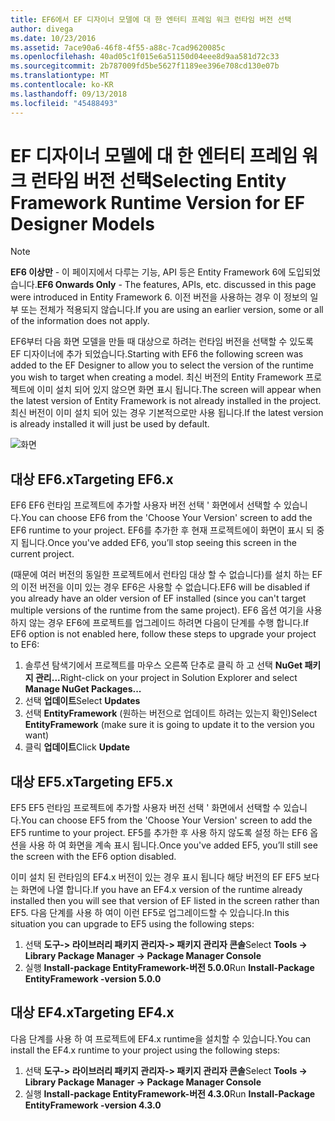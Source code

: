 ```yaml
---
title: EF6에서 EF 디자이너 모델에 대 한 엔터티 프레임 워크 런타임 버전 선택
author: divega
ms.date: 10/23/2016
ms.assetid: 7ace90a6-46f8-4f55-a88c-7cad9620085c
ms.openlocfilehash: 40ad05c1f015e6a51150d04eee8d9aa581d72c33
ms.sourcegitcommit: 2b787009fd5be5627f1189ee396e708cd130e07b
ms.translationtype: MT
ms.contentlocale: ko-KR
ms.lasthandoff: 09/13/2018
ms.locfileid: "45488493"
---
```

# <a name="selecting-entity-framework-runtime-version-for-ef-designer-models"></a><span data-ttu-id="2ddb6-102">EF 디자이너 모델에 대 한 엔터티 프레임 워크 런타임 버전 선택</span><span class="sxs-lookup"><span data-stu-id="2ddb6-102">Selecting Entity Framework Runtime Version for EF Designer Models</span></span>
> [!NOTE]
> <span data-ttu-id="2ddb6-103">**EF6 이상만** - 이 페이지에서 다루는 기능, API 등은 Entity Framework 6에 도입되었습니다.</span><span class="sxs-lookup"><span data-stu-id="2ddb6-103">**EF6 Onwards Only** - The features, APIs, etc. discussed in this page were introduced in Entity Framework 6.</span></span> <span data-ttu-id="2ddb6-104">이전 버전을 사용하는 경우 이 정보의 일부 또는 전체가 적용되지 않습니다.</span><span class="sxs-lookup"><span data-stu-id="2ddb6-104">If you are using an earlier version, some or all of the information does not apply.</span></span>

<span data-ttu-id="2ddb6-105">EF6부터 다음 화면 모델을 만들 때 대상으로 하려는 런타임 버전을 선택할 수 있도록 EF 디자이너에 추가 되었습니다.</span><span class="sxs-lookup"><span data-stu-id="2ddb6-105">Starting with EF6 the following screen was added to the EF Designer to allow you to select the version of the runtime you wish to target when creating a model.</span></span> <span data-ttu-id="2ddb6-106">최신 버전의 Entity Framework 프로젝트에 이미 설치 되어 있지 않으면 화면 표시 됩니다.</span><span class="sxs-lookup"><span data-stu-id="2ddb6-106">The screen will appear when the latest version of Entity Framework is not already installed in the project.</span></span> <span data-ttu-id="2ddb6-107">최신 버전이 이미 설치 되어 있는 경우 기본적으로만 사용 됩니다.</span><span class="sxs-lookup"><span data-stu-id="2ddb6-107">If the latest version is already installed it will just be used by default.</span></span>

![화면](~/ef6/media/screen.png)


## <a name="targeting-ef6x"></a><span data-ttu-id="2ddb6-109">대상 EF6.x</span><span class="sxs-lookup"><span data-stu-id="2ddb6-109">Targeting EF6.x</span></span>

<span data-ttu-id="2ddb6-110">EF6 EF6 런타임 프로젝트에 추가할 사용자 버전 선택 ' 화면에서 선택할 수 있습니다.</span><span class="sxs-lookup"><span data-stu-id="2ddb6-110">You can choose EF6 from the 'Choose Your Version' screen to add the EF6 runtime to your project.</span></span> <span data-ttu-id="2ddb6-111">EF6를 추가한 후 현재 프로젝트에이 화면이 표시 되 중지 됩니다.</span><span class="sxs-lookup"><span data-stu-id="2ddb6-111">Once you've added EF6, you’ll stop seeing this screen in the current project.</span></span>

<span data-ttu-id="2ddb6-112">(때문에 여러 버전의 동일한 프로젝트에서 런타임 대상 할 수 없습니다)를 설치 하는 EF의 이전 버전을 이미 있는 경우 EF6은 사용할 수 없습니다.</span><span class="sxs-lookup"><span data-stu-id="2ddb6-112">EF6 will be disabled if you already have an older version of EF installed (since you can't target multiple versions of the runtime from the same project).</span></span> <span data-ttu-id="2ddb6-113">EF6 옵션 여기을 사용 하지 않는 경우 EF6에 프로젝트를 업그레이드 하려면 다음이 단계를 수행 합니다.</span><span class="sxs-lookup"><span data-stu-id="2ddb6-113">If EF6 option is not enabled here, follow these steps to upgrade your project to EF6:</span></span>

1.  <span data-ttu-id="2ddb6-114">솔루션 탐색기에서 프로젝트를 마우스 오른쪽 단추로 클릭 하 고 선택 **NuGet 패키지 관리...**</span><span class="sxs-lookup"><span data-stu-id="2ddb6-114">Right-click on your project in Solution Explorer and select **Manage NuGet Packages...**</span></span>
2.  <span data-ttu-id="2ddb6-115">선택 **업데이트**</span><span class="sxs-lookup"><span data-stu-id="2ddb6-115">Select **Updates**</span></span>
3.  <span data-ttu-id="2ddb6-116">선택 **EntityFramework** (원하는 버전으로 업데이트 하려는 있는지 확인)</span><span class="sxs-lookup"><span data-stu-id="2ddb6-116">Select **EntityFramework** (make sure it is going to update it to the version you want)</span></span>
4.  <span data-ttu-id="2ddb6-117">클릭 **업데이트**</span><span class="sxs-lookup"><span data-stu-id="2ddb6-117">Click **Update**</span></span>

 

## <a name="targeting-ef5x"></a><span data-ttu-id="2ddb6-118">대상 EF5.x</span><span class="sxs-lookup"><span data-stu-id="2ddb6-118">Targeting EF5.x</span></span>

<span data-ttu-id="2ddb6-119">EF5 EF5 런타임 프로젝트에 추가할 사용자 버전 선택 ' 화면에서 선택할 수 있습니다.</span><span class="sxs-lookup"><span data-stu-id="2ddb6-119">You can choose EF5 from the 'Choose Your Version' screen to add the EF5 runtime to your project.</span></span> <span data-ttu-id="2ddb6-120">EF5를 추가한 후 사용 하지 않도록 설정 하는 EF6 옵션을 사용 하 여 화면을 계속 표시 됩니다.</span><span class="sxs-lookup"><span data-stu-id="2ddb6-120">Once you've added EF5, you’ll still see the screen with the EF6 option disabled.</span></span>

<span data-ttu-id="2ddb6-121">이미 설치 된 런타임의 EF4.x 버전이 있는 경우 표시 됩니다 해당 버전의 EF EF5 보다는 화면에 나열 합니다.</span><span class="sxs-lookup"><span data-stu-id="2ddb6-121">If you have an EF4.x version of the runtime already installed then you will see that version of EF listed in the screen rather than EF5.</span></span> <span data-ttu-id="2ddb6-122">다음 단계를 사용 하 여이 이런 EF5로 업그레이드할 수 있습니다.</span><span class="sxs-lookup"><span data-stu-id="2ddb6-122">In this situation you can upgrade to EF5 using the following steps:</span></span>

1.  <span data-ttu-id="2ddb6-123">선택 **도구-&gt; 라이브러리 패키지 관리자-&gt; 패키지 관리자 콘솔**</span><span class="sxs-lookup"><span data-stu-id="2ddb6-123">Select **Tools -&gt; Library Package Manager -&gt; Package Manager Console**</span></span>
2.  <span data-ttu-id="2ddb6-124">실행 **Install-package EntityFramework-버전 5.0.0**</span><span class="sxs-lookup"><span data-stu-id="2ddb6-124">Run **Install-Package EntityFramework -version 5.0.0**</span></span>

 

## <a name="targeting-ef4x"></a><span data-ttu-id="2ddb6-125">대상 EF4.x</span><span class="sxs-lookup"><span data-stu-id="2ddb6-125">Targeting EF4.x</span></span>

<span data-ttu-id="2ddb6-126">다음 단계를 사용 하 여 프로젝트에 EF4.x runtime을 설치할 수 있습니다.</span><span class="sxs-lookup"><span data-stu-id="2ddb6-126">You can install the EF4.x runtime to your project using the following steps:</span></span>

1.  <span data-ttu-id="2ddb6-127">선택 **도구-&gt; 라이브러리 패키지 관리자-&gt; 패키지 관리자 콘솔**</span><span class="sxs-lookup"><span data-stu-id="2ddb6-127">Select **Tools -&gt; Library Package Manager -&gt; Package Manager Console**</span></span>
2.  <span data-ttu-id="2ddb6-128">실행 **Install-package EntityFramework-버전 4.3.0**</span><span class="sxs-lookup"><span data-stu-id="2ddb6-128">Run **Install-Package EntityFramework -version 4.3.0**</span></span>
